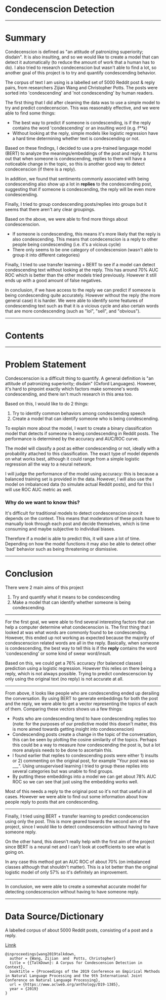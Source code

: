 # Condecenscion Detection

---

# Summary

Condecenscion is defined as "an attitude of patronizing superiority; disdain". It is also insulting, and so we would like to create a model that can detect it automatically (to reduce the amount of work that a human has to do). I also tried to research condecenscion but wasn't able to find a lot, so another goal of this project is to try and quantify condescending behavior.

The corpus of text I am using is a labelled set of 5000 Reddit post & reply pairs, from researchers Zijian Wang and Christopher Potts. The posts were sorted into 'condescending' and 'not condescending' by human readers.

The first thing that I did after cleaning the data was to use a simple model to try and predict condecenscion. This was reasonably effective, and we were able to find some things:
- The best way to predict if someone is condescending, is if the reply contains the word 'condescending' or an insulting word (e.g. f\*\*k)
- Without looking at the reply, simple models like logistic regression have a hard time determining whether text is condescending or not.

Based on these findings, I decided to use a pre-trained language model (BERT) to analyze the meanings/embeddings of the post and reply. It turns out that when someone is condescending, replies to them will have a noticeable change in the topic, so this is another good way to detect condecenscion (if there is a reply).

In addition, we found that sentiments commonly associated with being condescending also show up a lot in **replies** to the condescending post, suggesting that if someone is condescending, the reply will be even more condescending.

Finally, I tried to group condescending posts/replies into groups but it seems that there aren't any clear groupings.

Based on the above, we were able to find more things about condescenscion.
- If someone is condescending, this means it's more likely that the reply is also condescending. This means that condecenscion is a reply to other people being condescending (i.e. it's a vicious cycle)
- There only seems to be one category of condescension (wasn't able to group it into different categories)

Finally, I tried to use transfer learning + BERT to see if a model can detect condescending text without looking at the reply. This has around 70% AUC ROC which is better than the other models tried previously. However it still ends up with a good amount of false negatives.

In conclusion, if we have access to the reply we can predict if someone is being condescending quite accurately. However without the reply (the more general case) it is harder. We were able to identify some features of condescending text such as that it is a vicious cycle and also certain words that are more condescending (such as "lol", "sell", and "obvious").

---

# Contents




---

# Problem Statement
Condescenscion is a difficult thing to quantify. A general definition is "an attitude of patronizing superiority; disdain" (Oxford Languages). However, it's hard to pinpoint exactly which factors make someone's words condescending, and there isn't much research in this area too.

Based on this, I would like to do 2 things:
1) Try to identify common behaviors among condescending speech
2) Create a model that can identify someone who is being condescending.

To explain more about the model, I want to create a binary classification model that detects if someone is being condescending in Reddit posts. The performance is determined by the accuracy and AUC/ROC curve.

The model will classify a post as either condescending or not, ideally with a probability attached to this classification. The exact type of model depends on what works best, although it could range from a simple logistic regression all the way to a neural network.

I will judge the performance of the model using accuracy: this is because a balanced training set is provided in the data. However, I will also use the model on imbalanced data (to simulate actual Reddit posts), and for this I will use ROC AUC metric as well.

### Why do we want to know this?
It's difficult for traditional models to detect condescenscion since it depends on the context. This means that moderators of these posts have to manually look through each post and decide themselves, which is time consuming and maybe subjective to individual biases.

Therefore if a model is able to predict this, it will save a lot of time. Depending on how the model functions it may also be able to detect other 'bad' behavior such as being threatening or dismissive.

---

# Conclusion
There were 2 main aims of this project
1. Try and quantify what it means to be condescending
2. Make a model that can identify whether someone is being condescending.

---

For the first goal, we were able to find several interesting factors that can help a computer determine what condecenscion is. The first thing that I looked at was what words are commonly found to be condescending. However, this ended up not working as expected because the majority of condescenscion related words are all in the reply. Basically, when someone is condescending, the best way to tell this is if the **reply** contains the word 'condescending' or some kind of swear word/insult.

Based on this, we could get a 76% accuracy (for balanced classes) prediction using a logistic regression. However this relies on there being a reply, which is not always possible. Trying to predict condescenscion by only using the original text (no reply) is not accurate at all.

---

From above, it looks like people who are condescending ended up derailing the conversation. By using BERT to generate embeddings for both the post and the reply, we were able to get a vector representing the topics of each of them. Comparing these vectors shows us a few things:
- Posts who are condescending tend to have condescending replies too (note: for the purposes of our predictive model this doesn't matter, this is more aimed towards getting insight into condescenscion)
- Condescending posts create a change in the topic of the conversation, this can be seen by plotting the cosine similarity of the topics. Perhaps this could be a way to measure *how* condescending the post is, but a lot more analysis needs to be done to ascertain this.
- I found earlier that replies to condescending posts were either 1) insults or 2) commenting on the original post, for example "Your post was so ___". Using unsupervised learning I tried to group these replies into several categories but was unable to find groups.
- By putting these embeddings into a model we can get about 78% AUC ROC so we can see that just using the embedding works well.

Most of this needs a reply to the original post so it's not that useful in all cases. However we were able to find out some information about how people reply to posts that are condescending.

---

Finally, I tried using BERT + transfer learning to predict condecenscion using only the post. This is more geared towards the second aim of the project, since I would like to detect condescenscion without having to have someone reply.

On the other hand, this doesn't really help with the first aim of the project since BERT is a neural net and I can't look at coefficients to see what is going on.

In any case this method got an AUC ROC of about 70% (on imbalanced classes although that shouldn't matter). This is a lot better than the original logistic model of only 57% so it's definitely an improvement.

---

In conclusion, we were able to create a somewhat accurate model for detecting condescenscion without having to have someone reply. 



---

# Data Source/Dictionary
A labelled corpus of about 5000 Reddit posts, consisting of a post and a reply.

[Linnk](https://github.com/zijwang/talkdown)

    @inproceedings{wang2019talkdown,
      author = {Wang, Zijian  and  Potts, Christopher}
      title = {{TalkDown}: A Corpus for Condescension Detection in Context},
      booktitle = {Proceedings of the 2019 Conference on Empirical Methods in Natural Language Processing and the 9th International Joint Conference on Natural Language Processing},
      url = {https://www.aclweb.org/anthology/D19-1385},
      year = {2019}
    }


